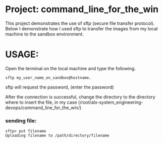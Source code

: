 # Project: command_line_for_the_win

This project demonstrates the use of sftp (secure file transfer protocol).
Below I demonstrate how I used sftp to transfer the images from my local
machine to the sandbox environment.

# USAGE:
Open the terminal on the local machine and type the following.
```
sftp my_user_name_on_sandbox@hostname.
```
sftp will request the password, (enter the password)

After the connection is successful, change the directory to the directory
where to insert the file, in my case (/root/alx-system_engineering-devops/command_line_for_the_win/)

### sending file:
```
sftp> put filename
Uploading filename to /path/directory/filename
```
